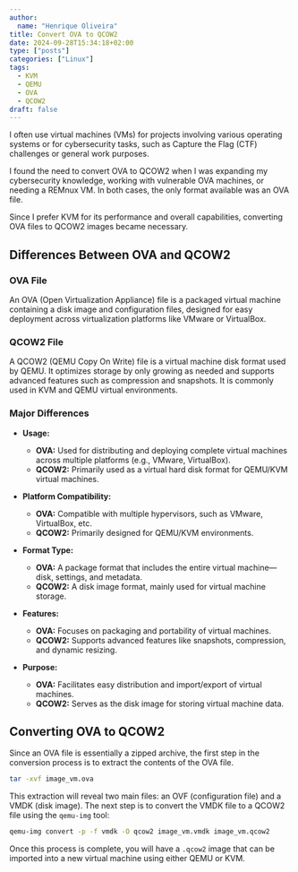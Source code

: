 ```yaml
---
author: 
  name: "Henrique Oliveira"
title: Convert OVA to QCOW2
date: 2024-09-28T15:34:18+02:00
type: ["posts"]
categories: ["Linux"]
tags:
  - KVM
  - QEMU
  - OVA
  - QCOW2
draft: false
---
```

I often use virtual machines (VMs) for projects involving various operating systems or for cybersecurity tasks, such as Capture the Flag (CTF) challenges or general work purposes.

I found the need to convert OVA to QCOW2 when I was expanding my cybersecurity knowledge, working with vulnerable OVA machines, or needing a REMnux VM. In both cases, the only format available was an OVA file.

Since I prefer KVM for its performance and overall capabilities, converting OVA files to QCOW2 images became necessary.

## Differences Between OVA and QCOW2

### OVA File

An OVA (Open Virtualization Appliance) file is a packaged virtual machine containing a disk image and configuration files, designed for easy deployment across virtualization platforms like VMware or VirtualBox.

### QCOW2 File

A QCOW2 (QEMU Copy On Write) file is a virtual machine disk format used by QEMU. It optimizes storage by only growing as needed and supports advanced features such as compression and snapshots. It is commonly used in KVM and QEMU virtual environments.

### Major Differences

- **Usage:**
    - **OVA:** Used for distributing and deploying complete virtual machines across multiple platforms (e.g., VMware, VirtualBox).
    - **QCOW2:** Primarily used as a virtual hard disk format for QEMU/KVM virtual machines.

- **Platform Compatibility:**
    - **OVA:** Compatible with multiple hypervisors, such as VMware, VirtualBox, etc.
    - **QCOW2:** Primarily designed for QEMU/KVM environments.

- **Format Type:**
    - **OVA:** A package format that includes the entire virtual machine—disk, settings, and metadata.
    - **QCOW2:** A disk image format, mainly used for virtual machine storage.

- **Features:**
    - **OVA:** Focuses on packaging and portability of virtual machines.
    - **QCOW2:** Supports advanced features like snapshots, compression, and dynamic resizing.

- **Purpose:**
    - **OVA:** Facilitates easy distribution and import/export of virtual machines.
    - **QCOW2:** Serves as the disk image for storing virtual machine data.

## Converting OVA to QCOW2

Since an OVA file is essentially a zipped archive, the first step in the conversion process is to extract the contents of the OVA file.

```bash
tar -xvf image_vm.ova
```

This extraction will reveal two main files: an OVF (configuration file) and a VMDK (disk image). The next step is to convert the VMDK file to a QCOW2 file using the `qemu-img` tool:

```bash
qemu-img convert -p -f vmdk -O qcow2 image_vm.vmdk image_vm.qcow2
```

Once this process is complete, you will have a `.qcow2` image that can be imported into a new virtual machine using either QEMU or KVM.
